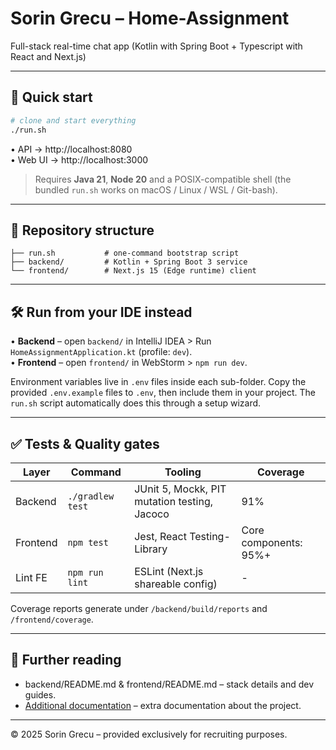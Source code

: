 # Sorin Grecu – Home-Assignment  
Full-stack real-time chat app (Kotlin with Spring Boot + Typescript with React and Next.js)

---

## 🚀 Quick start

```bash
# clone and start everything
./run.sh
```

• API → http://localhost:8080  
• Web UI → http://localhost:3000

> Requires **Java 21**, **Node 20** and a POSIX-compatible shell (the bundled `run.sh` works on macOS / Linux / WSL / Git-bash).

---

## 📂 Repository structure

```
├── run.sh           # one-command bootstrap script
├── backend/         # Kotlin + Spring Boot 3 service
└── frontend/        # Next.js 15 (Edge runtime) client
```

---

## 🛠 Run from your IDE instead

• **Backend** – open `backend/` in IntelliJ IDEA > Run `HomeAssignmentApplication.kt` (profile: `dev`).  
• **Frontend** – open `frontend/` in WebStorm > `npm run dev`.

Environment variables live in `.env` files inside each sub-folder.
Copy the provided `.env.example` files to `.env`, then include them in your project.
The `run.sh` script automatically does this through a setup wizard.

---

## ✅ Tests & Quality gates

| Layer     | Command                | Tooling                           | Coverage |
|-----------|------------------------|-----------------------------------|----------|
| Backend   | `./gradlew test`       | JUnit 5, Mockk, PIT mutation testing, Jacoco | 91% |
| Frontend  | `npm test`             | Jest, React Testing-Library       | Core components: 95%+ |
| Lint FE   | `npm run lint`         | ESLint (Next.js shareable config) | - |

Coverage reports generate under `/backend/build/reports` and `/frontend/coverage`.

---

## 📄 Further reading

* backend/README.md & frontend/README.md – stack details and dev guides.
* [Additional documentation](https://docs.google.com/document/d/1BovFcnWqz19ikOPZGnHJbFscn5CoD2mSLtO6hYkSH20/edit?usp=sharing) – extra documentation about the project.

---

© 2025 Sorin Grecu – provided exclusively for recruiting purposes. 